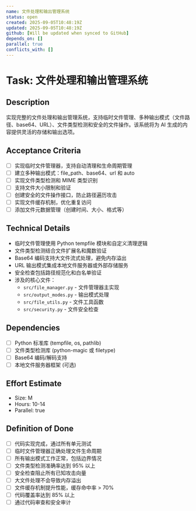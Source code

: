 ```yaml
---
name: 文件处理和输出管理系统
status: open
created: 2025-09-05T10:48:19Z
updated: 2025-09-05T10:48:19Z
github: [Will be updated when synced to GitHub]
depends_on: []
parallel: true
conflicts_with: []
---
```


# Task: 文件处理和输出管理系统

## Description
实现完整的文件处理和输出管理系统，支持临时文件管理、多种输出模式（文件路径、base64、URL）、文件类型检测和安全的文件操作。该系统将为 AI 生成的内容提供灵活的存储和输出选项。

## Acceptance Criteria
- [ ] 实现临时文件管理器，支持自动清理和生命周期管理
- [ ] 建立多种输出模式：file_path、base64、url 和 auto
- [ ] 实现文件类型检测和 MIME 类型识别
- [ ] 支持文件大小限制和验证
- [ ] 创建安全的文件操作接口，防止路径遍历攻击
- [ ] 实现文件缓存机制，优化重复访问
- [ ] 添加文件元数据管理（创建时间、大小、格式等）

## Technical Details
- 临时文件管理使用 Python tempfile 模块和自定义清理逻辑
- 文件类型检测结合文件扩展名和魔数验证
- Base64 编码支持大文件流式处理，避免内存溢出
- URL 输出模式集成本地文件服务器或外部存储服务
- 安全检查包括路径规范化和白名单验证
- 涉及的核心文件：
  - `src/file_manager.py` - 文件管理器主实现
  - `src/output_modes.py` - 输出模式处理
  - `src/file_utils.py` - 文件工具函数
  - `src/security.py` - 文件安全检查

## Dependencies
- [ ] Python 标准库 (tempfile, os, pathlib)
- [ ] 文件类型检测库 (python-magic 或 filetype)
- [ ] Base64 编码/解码支持
- [ ] 本地文件服务器框架 (可选)

## Effort Estimate
- Size: M
- Hours: 10-14
- Parallel: true

## Definition of Done
- [ ] 代码实现完成，通过所有单元测试
- [ ] 临时文件管理器正确处理文件生命周期
- [ ] 所有输出模式工作正常，包括边界情况
- [ ] 文件类型检测准确率达到 95% 以上
- [ ] 安全检查阻止所有已知攻击向量
- [ ] 大文件处理不会导致内存溢出
- [ ] 文件缓存机制提升性能，缓存命中率 > 70%
- [ ] 代码覆盖率达到 85% 以上
- [ ] 通过代码审查和安全审计